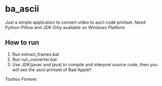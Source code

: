 # ba_ascii
Just a simple application to convert video to ascii code printset.
Need Python-Pillow and JDK
Only available on Windows Platform
## How to run
1. Run extract_frames.bat
2. Run run_converter.bat
3. Use JDK(javac and java) to compile and interpret source code, then you will see the ascii printset of Bad Apple!!

Touhou Forever.

